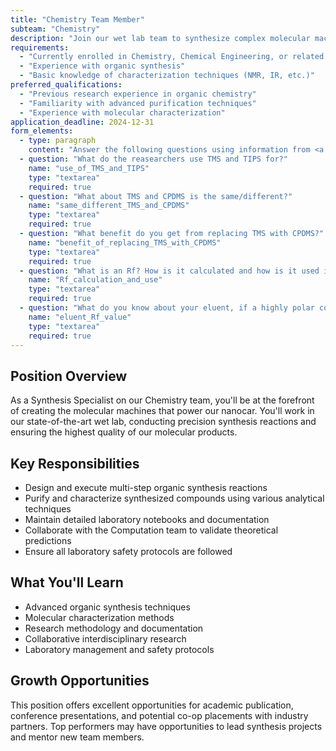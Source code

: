```yaml
---
title: "Chemistry Team Member"
subteam: "Chemistry"
description: "Join our wet lab team to synthesize complex molecular machines for nanocar development."
requirements:
  - "Currently enrolled in Chemistry, Chemical Engineering, or related program"
  - "Experience with organic synthesis"
  - "Basic knowledge of characterization techniques (NMR, IR, etc.)"
preferred_qualifications:
  - "Previous research experience in organic chemistry"
  - "Familiarity with advanced purification techniques"
  - "Experience with molecular characterization"
application_deadline: 2024-12-31
form_elements:
  - type: paragraph
    content: "Answer the following questions using information from <a href='/papers/Hoger_and_Bonrad_2000_3-Cyanopropyl_dimethylsilyl_acetylene_a_Polar_A.pdf' target='_blank'>this paper</a>. Feel free to draw on things you've learned in courses or researched yourself. Explain your reasoning!"
  - question: "What do the reasearchers use TMS and TIPS for?"
    name: "use_of_TMS_and_TIPS"
    type: "textarea"
    required: true
  - question: "What about TMS and CPDMS is the same/different?"
    name: "same_different_TMS_and_CPDMS"
    type: "textarea"
    required: true
  - question: "What benefit do you get from replacing TMS with CPDMS?"
    name: "benefit_of_replacing_TMS_with_CPDMS"
    type: "textarea"
    required: true
  - question: "What is an Rf? How is it calculated and how is it used in organic synthesis?"
    name: "Rf_calculation_and_use"
    type: "textarea"
    required: true
  - question: "What do you know about your eluent, if a highly polar compound elutes with an Rf value of 0.8?"
    name: "eluent_Rf_value"
    type: "textarea"
    required: true
---
```


## Position Overview

As a Synthesis Specialist on our Chemistry team, you'll be at the forefront of creating the molecular machines that power our nanocar. You'll work in our state-of-the-art wet lab, conducting precision synthesis reactions and ensuring the highest quality of our molecular products.

## Key Responsibilities

- Design and execute multi-step organic synthesis reactions
- Purify and characterize synthesized compounds using various analytical techniques
- Maintain detailed laboratory notebooks and documentation
- Collaborate with the Computation team to validate theoretical predictions
- Ensure all laboratory safety protocols are followed

## What You'll Learn

- Advanced organic synthesis techniques
- Molecular characterization methods
- Research methodology and documentation
- Collaborative interdisciplinary research
- Laboratory management and safety protocols

## Growth Opportunities

This position offers excellent opportunities for academic publication, conference presentations, and potential co-op placements with industry partners. Top performers may have opportunities to lead synthesis projects and mentor new team members.
